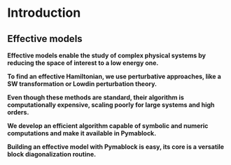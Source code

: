 # Introduction

## Effective models

**Effective models enable the study of complex physical systems by reducing the space of interest to a low energy one.**

**To find an effective Hamiltonian, we use perturbative approaches, like a SW transformation or Lowdin perturbation theory.**

**Even though these methods are standard, their algorithm is computationally expensive, scaling poorly for large systems and high orders.**

**We develop an efficient algorithm capable of symbolic and numeric computations and make it available in Pymablock.**

**Building an effective model with Pymablock is easy, its core is a versatile block diagonalization routine.**
